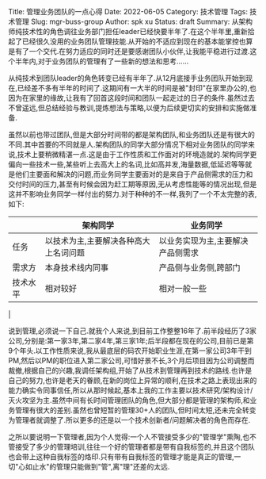 Title: 管理业务团队的一点心得
Date: 2022-06-05
Category: 技术管理
Tags: 技术管理
Slug: mgr-buss-group
Author: spk xu
Status: draft
Summary: 从架构师纯技术性的角色调往业务部门担任leader已经快要半年了.在这个半年里,重新拾起了已经很久没用的业务团队管理技能.从开始的不适应到现在的基本能掌控也算是有了一个交代.在努力适应的同时还是要感谢团队小伙伴,让我能平稳进行过渡.这个半年内,对于业务团队的管理有了一些新的想法和思考......

从纯技术到团队leader的角色转变已经有半年了.从12月底接手业务团队开始到现在,已经差不多有半年的时间了.这期间有一大半的时间是被"封印"在家里办公的,也因为在家里的缘故,让我有了回首这段时间和团队一起走过的日子的条件.虽然过去不曾遥远,但总结经验与教训,提炼想法与策略,以便为后续更切实的安排和实施做准备.

虽然以前也带过团队,但是大部分时间带的都是架构团队,和业务团队还是有很大的不同.其中首要的不同就是人.架构团队的同学大部分情况下相对业务团队的同学来说,技术上要稍微精湛一点.这是由于工作性质和工作面对的环境造就的.架构同学更偏向一些技术一些,某些听上去高大上的名词,比如高并发,海量数据,低延迟等等就是他们主要面和解决的问题,而业务同学主要面对的是来自于产品侧需求的压力和交付时间的压力,甚至有时候会因为赶工期等原因,无从考虑性能等的情况出现,但是这并不影响业务同学一样付出的努力.对于种种的不一样,我列了一个不太完整的表,如下:

|  | 架构同学| 业务同学 |
|--|-----|-------|
| 任务 | 以技术为主,主要解决各种高大上名词问题 | 以业务实现为主,主要解决产品侧需求 |
| 需求方 | 本身技术线内同事 | 产品侧与业务侧,跨部门 | 
| 技术水平 | 相对较好 | 相对一般一些 |
|




说到管理,必须说一下自己.就我个人来说,到目前工作整整16年了.前半段经历了3家公司,分别是:第一家3年,第二家4年,第三家1年;后半段都在现在的公司,目前已是第9个年头.以工作性质来说,我从最底层的码农开始职业生涯,在第一家公司3年干到PM,然后以PM的职位进入第二家公司,可惜好景不长,3个月后项目因为公司调整而裁撤,根据自己的兴趣,我调任架构组,开始了从技术到管理再到技术的路线.也许是自己的努力,也许是老天的眷顾,在新的岗位上异常的顺利,在技术之路上表现出来的能力确实令同事信任,所以从那时候起,基本上我的工作主要以技术研究/架构设计/灭火攻坚为主.虽然中间有长时间管理团队的角色,但大部分都是管理的架构师,和业务管理有很大的差别.虽然也曾短暂的管理30+人的团队,但时间太短,还未完全转变为管理者就调整了.所以更多的还是以一个技术创新者/问题解决者的角色而存在.

之所以要说明一下管理者,因为个人觉得:一个人不管接受多少的"管理学"熏陶,也不管接受了多少的管理培训,往往一个好的管理者都是带有自我标签的,并且这个团队也会带上这种自我标签的烙印.只有带有自我标签的管理才能是真正的管理,一切"心如止水"的管理只能做到"管",离"理"还差的太远.

